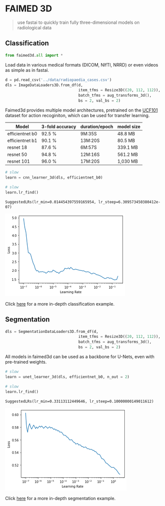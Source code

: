 # FAIMED 3D
> use fastai to quickly train fully three-dimensional models on radiological data


## Classification

```python
from faimed3d.all import *
```

Load data in various medical formats (DICOM, NIfTI, NRRD) or even videos as simple as in fastai.

```python
d = pd.read_csv('../data/radiopaedia_cases.csv')
dls = ImageDataLoaders3D.from_df(d,
                                 item_tfms = Resize3D((20, 112, 112)),
                                 batch_tfms = aug_transforms_3d(), 
                                 bs = 2, val_bs = 2)
```

Faimed3d provides multiple model architectures, pretrained on the [UCF101](https://paperswithcode.com/sota/action-recognition-in-videos-on-ucf101) dataset for action recoginiton, which can be used for transfer learning. 

| Model           | 3-fold accuracy | duration/epoch |   model size     |
|-----------------|-----------------|----------------|------------------|
| efficientnet b0 | 92.5 %          | 9M:35S         | 48.8 MB          |
| efficientnet b1 | 90.1 %          | 13M:20S        | 80.5 MB          |
| resnet 18       | 87.6 %          | 6M:57S         | 339.1 MB         |
| resnet 50       | 94.8 %          | 12M:16S        | 561.2 MB         |
| resnet 101      | 96.0 %          | 17M:20S        | 1,030 MB         |

```python
# slow
learn = cnn_learner_3d(dls, efficientnet_b0) 
```

```python
# slow
learn.lr_find()
```








    SuggestedLRs(lr_min=0.014454397559165954, lr_steep=6.309573450380412e-07)




![png](docs/images/output_6_2.png)


Click [here](../main/examples/3d_classification.md) for a more in-depth classification example. 

## Segmentation

```python
dls = SegmentationDataLoaders3D.from_df(d,
                                 item_tfms = Resize3D((20, 112, 112)),
                                 batch_tfms = aug_transforms_3d(), 
                                 bs = 2, val_bs = 2)
```

All models in faimed3d can be used as a backbone for U-Nets, even with pre-trained weights. 

```python
# slow
learn = unet_learner_3d(dls, efficientnet_b0, n_out = 2) 
```

```python
# slow 
learn.lr_find()
```








    SuggestedLRs(lr_min=0.33113112449646, lr_steep=0.10000000149011612)




![png](docs/images/output_12_2.png)


Click [here](../main/examples/3d_segmentation.md) for a more in-depth segmentation example. 
